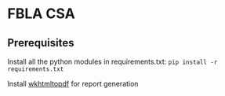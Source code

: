 # FBLA CSA

## Prerequisites

Install all the python modules in requirements.txt:
```pip install -r requirements.txt```

Install [wkhtmltopdf](https://github.com/JazzCore/python-pdfkit/wiki/Installing-wkhtmltopdf) for report generation